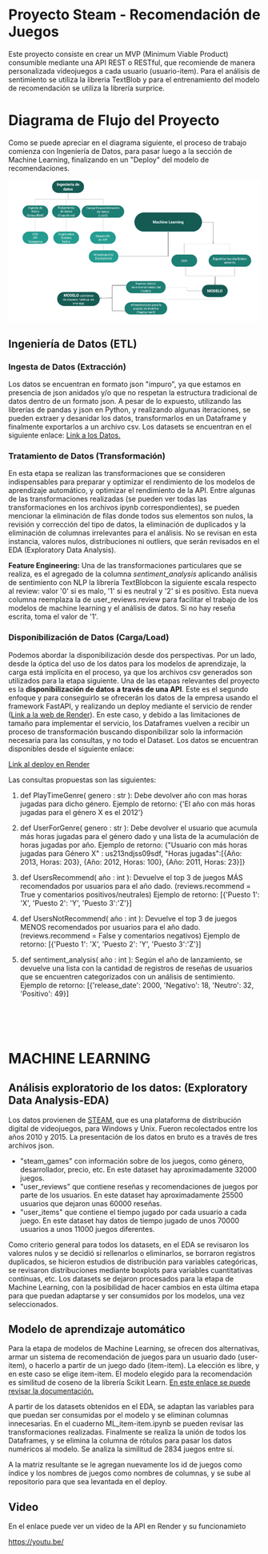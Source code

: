 # Proyecto Steam - Recomendación de Juegos

Este proyecto consiste en crear un MVP (Minimum Viable Product) consumible mediante una API REST o RESTful, que recomiende de manera personalizada videojuegos a cada usuario (usuario-item). Para el análisis de sentimiento se utiliza la libreria TextBlob y para el entrenamiento del modelo de recomendación se utiliza la librería surprice.

# Diagrama de Flujo del Proyecto

Como se puede apreciar en el diagrama siguiente, el proceso de trabajo comienza con Ingeniería de Datos, para pasar luego a la sección de Machine Learning, finalizando en un "Deploy" del modelo de recomendaciones.

![Diagrama de Trabajo](diagrama.png)

## Ingeniería de Datos (ETL)

### Ingesta de Datos (Extracción)

Los datos se encuentran en formato json "impuro", ya que estamos en presencia de json anidados y/o que no respetan la estructura tradicional de datos dentro de un formato json.
A pesar de lo expuesto, utilizando las librerías de pandas y json en Python, y realizando algunas iteraciones, se pueden extraer y desanidar los datos, transformarlos en un Dataframe y finalmente exportarlos a un archivo csv.
Los datasets se encuentran en el siguiente enlace: [Link a los Datos.](https://drive.google.com/drive/folders/1HqBG2-sUkz_R3h1dZU5F2uAzpRn7BSpj)

### Tratamiento de Datos (Transformación)

En esta etapa se realizan las transformaciones que se consideren indispensables para preparar y optimizar el rendimiento de los modelos de aprendizaje automático, y optimizar el rendimiento de la API.
Entre algunas de las transformaciones realizadas (se pueden ver todas las transformaciones en los archivos ipynb correspondientes), se pueden mencionar la eliminación de filas donde todos sus elementos son nulos, la revisión y corrección del tipo de datos, la eliminación de duplicados y la eliminación de columnas irrelevantes para el análisis. No se revisan en esta instancia, valores nulos, distribuciones ni outliers, que serán revisados en el EDA (Exploratory Data Analysis).

**Feature Engineering:** Una de las transformaciones particulares que se realiza, es el agregado de la columna *sentiment_analysis* aplicando análisis de sentimiento con NLP la librería TextBlobcon la siguiente escala respecto al review: valor '0' si es malo, '1' si es neutral y '2' si es positivo. Esta nueva columna reemplaza la de user_reviews.review para facilitar el trabajo de los modelos de machine learning y el análisis de datos. Si no hay reseña escrita, toma el valor de '1'.

### Disponibilización de Datos (Carga/Load)

Podemos abordar la disponibilización desde dos perspectivas. Por un lado, desde la óptica del uso de los datos para los modelos de aprendizaje, la carga está implícita en el proceso, ya que los archivos csv generados son utilizados para la etapa siguiente.
Una de las etapas relevantes del proyecto es la **disponibilización de datos a través de una API**. Este es el segundo enfoque y para conseguirlo se ofrecerán los datos de la empresa usando el framework FastAPI, y realizando un deploy mediante el servicio de render ([Link a la web de Render](https://henry-pi1-steam.onrender.com/docs)). En este caso, y debido a las limitaciones de tamaño para implementar el servicio, los Dataframes vuelven a recibir un proceso de transformación buscando disponibilizar solo la información necesaria para las consultas, y no todo el Dataset.
Los datos se encuentran disponibles desde el siguiente enlace:

[Link al deploy en Render](https://henry-pi1-steam.onrender.com/docs)

Las consultas propuestas son las siguientes:

  1) def PlayTimeGenre( genero : str ): Debe devolver año con mas horas jugadas para dicho género.
  Ejemplo de retorno: {'El año con más horas jugadas para el género X es el 2012'}
  
  2) def UserForGenre( genero : str ): Debe devolver el usuario que acumula más horas jugadas para el género dado y una lista de la acumulación de horas jugadas por año.
  Ejemplo de retorno: {"Usuario con más horas jugadas para Género X" : us213ndjss09sdf, "Horas jugadas":[{Año: 2013, Horas: 203}, {Año: 2012, Horas: 100}, {Año: 2011, Horas:   23}]}
  
  3) def UsersRecommend( año : int ): Devuelve el top 3 de juegos MÁS recomendados por usuarios para el año dado. (reviews.recommend = True y comentarios positivos/neutrales)
  Ejemplo de retorno: [{'Puesto 1': 'X', 'Puesto 2': 'Y', 'Puesto 3':'Z'}]
  
  4) def UsersNotRecommend( año : int ): Devuelve el top 3 de juegos MENOS recomendados por usuarios para el año dado. (reviews.recommend = False y comentarios negativos)
  Ejemplo de retorno: [{'Puesto 1': 'X', 'Puesto 2': 'Y', 'Puesto 3':'Z'}]
  
  5) def sentiment_analysis( año : int ): Según el año de lanzamiento, se devuelve una lista con la cantidad de registros de reseñas de usuarios que se encuentren categorizados con un análisis de sentimiento. Ejemplo de retorno: [{'release_date': 2000, 'Negativo': 18, 'Neutro': 32, 'Positivo': 49}]

<br> 
<br> 
<br> 

# MACHINE LEARNING

## Análisis exploratorio de los datos: (Exploratory Data Analysis-EDA)

Los datos provienen de [STEAM](https://store.steampowered.com/), que es una plataforma de distribución digital de videojuegos, para Windows y Unix. Fueron recolectados entre los años 2010 y 2015.
La presentación de los datos en bruto es a través de tres archivos json.

- "steam_games" con información sobre de los juegos, como género, desarrollador, precio, etc. En este dataset hay aproximadamente 32000 juegos.  
- "user_reviews" que contiene reseñas y recomendaciones de juegos por parte de los usuarios. En este dataset hay aproximadamente 25500 usuarios que dejaron unas 60000 reseñas.
- "user_items" que contiene el tiempo jugado por cada usuario a cada juego. En este dataset hay datos de tiempo jugado de unos 70000 usuarios a unos 11000 juegos diferentes.

Como criterio general para todos los datasets, en el EDA se revisaron los valores nulos y se decidió si rellenarlos o eliminarlos, se borraron registros duplicados, se hicieron estudios de distribución para variables categóricas, se revisaron distribuciones mediante boxplots para variables cuantitativas contínuas, etc. Los datasets se dejaron procesados para la etapa de Machine Learning, con la posibilidad de hacer cambios en esta última etapa para que puedan adaptarse y ser consumidos por los modelos, una vez seleccionados.

## Modelo de aprendizaje automático

Para la etapa de modelos de Machine Learning, se ofrecen dos alternativas, armar un sistema de recomendación de juegos para un usuario dado (user-item), o hacerlo a partir de un juego dado (item-item). La elección es libre, y en este caso se elige item-item. El modelo elegido para la recomendación es similitud de coseno de la librería Scikit Learn. [En este enlace se puede revisar la documentación.](https://scikit-learn.org/stable/modules/generated/sklearn.metrics.pairwise.cosine_similarity.html#sklearn.metrics.pairwise.cosine_similarity)

A partir de los datasets obtenidos en el EDA, se adaptan las variables para que puedan ser consumidas por el modelo y se eliminan columnas innecesarias. En el cuaderno ML_item-item.ipynb se pueden revisar las transformaciones realizadas. Finalmente se realiza la unión de todos los Dataframes, y se elimina la columna de rótulos para pasar los datos numéricos al modelo. Se analiza la similitud de 2834 juegos entre sí.

A la matriz resultante se le agregan nuevamente los id de juegos como índice y los nombres de juegos como nombres de columnas, y se sube al repositorio para que sea levantada en el deploy.

## Video 
En el enlace puede ver un video de la API en Render y su funcionamieto

https://youtu.be/
